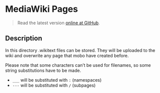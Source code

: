 # MediaWiki Pages
> Read the latest version [online at GitHub](https://github.com/Fannon/mobo/blob/master/examples/init/smw_page/README.md).

## Description
In this directory .wikitext files can be stored. They will be uploaded to the wiki and overwrite any page that mobo have created before. 

Please note that some characters can’t be used for filenames, so some string substitutions have to be made. 

* `___` will be substituted with `:` (namespaces)
* `---` will be substituted with `/` (subpages)